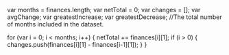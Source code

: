 var months = finances.length;
var netTotal = 0;
var changes = [];
var avgChange;
var greatestIncrease;
var greatestDecrease;
//The total number of months included in the dataset.

for (var i = 0; i < months; i++) {
    netTotal += finances[i][1];
    if (i > 0) {
        changes.push(finances[i][1] - finances[i-1][1]);
    }
}